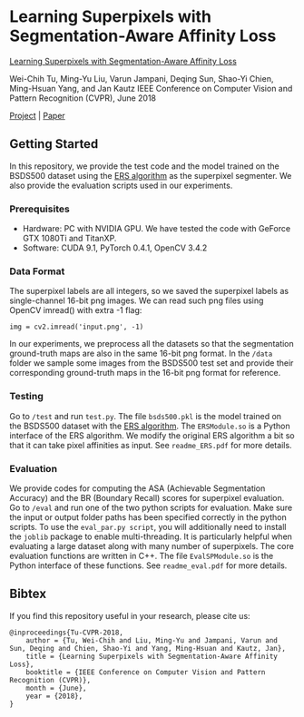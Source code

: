# Learning Superpixels with Segmentation-Aware Affinity Loss
[Learning Superpixels with Segmentation-Aware Affinity Loss](https://sites.google.com/site/wctu1009/cvpr18_superpixel) 

Wei-Chih Tu, Ming-Yu Liu, Varun Jampani, Deqing Sun, Shao-Yi Chien, Ming-Hsuan Yang, and Jan Kautz
IEEE Conference on Computer Vision and Pattern Recognition (CVPR), June 2018

[Project](https://sites.google.com/site/wctu1009/cvpr18_superpixel) | [Paper](http://openaccess.thecvf.com/content_cvpr_2018/html/Tu_Learning_Superpixels_With_CVPR_2018_paper.html)

## Getting Started
In this repository, we provide the test code and the model trained on the BSDS500 dataset using the [ERS algorithm](https://github.com/mingyuliutw/EntropyRateSuperpixel) as the superpixel segmenter. We also provide the evaluation scripts used in our experiments.

### Prerequisites
* Hardware: PC with NVIDIA GPU. We have tested the code with GeForce GTX 1080Ti and TitanXP.
* Software: CUDA 9.1, PyTorch 0.4.1, OpenCV 3.4.2

### Data Format
The superpixel labels are all integers, so we saved the superpixel labels as single-channel 16-bit png images.
We can read such png files using OpenCV imread() with extra -1 flag:
```
img = cv2.imread('input.png', -1)
```
In our experiments, we preprocess all the datasets so that the segmentation ground-truth maps are also in the same 16-bit png format.
In the ```/data``` folder we sample some images from the BSDS500 test set and provide their corresponding ground-truth maps in the 16-bit png format for reference.

### Testing
Go to ```/test``` and run ```test.py```.
The file ```bsds500.pkl``` is the model trained on the BSDS500 dataset with the [ERS algorithm](https://github.com/mingyuliutw/EntropyRateSuperpixel).
The ```ERSModule.so``` is a Python interface of the ERS algorithm.
We modify the original ERS algorithm a bit so that it can take pixel affinities as input. See ```readme_ERS.pdf``` for more details.

### Evaluation
We provide codes for computing the ASA (Achievable Segmentation Accuracy) and the BR (Boundary Recall) scores for superpixel evaluation.
Go to ```/eval``` and run one of the two python scripts for evaluation. 
Make sure the input or output folder paths has been specified correctly in the python scripts.
To use the ```eval_par.py script```, you will additionally need to install the ```joblib``` package to enable multi-threading.
It is particularly helpful when evaluating a large dataset along with many number of superpixels.
The core evaluation functions are written in C++. The file ```EvalSPModule.so``` is the Python interface of these functions.
See ```readme_eval.pdf``` for more details.

## Bibtex
If you find this repository useful in your research, please cite us:
```
@inproceedings{Tu-CVPR-2018,
    author = {Tu, Wei-Chih and Liu, Ming-Yu and Jampani, Varun and Sun, Deqing and Chien, Shao-Yi and Yang, Ming-Hsuan and Kautz, Jan},
    title = {Learning Superpixels with Segmentation-Aware Affinity Loss},
    booktitle = {IEEE Conference on Computer Vision and Pattern Recognition (CVPR)},
    month = {June},
    year = {2018},
}
```
